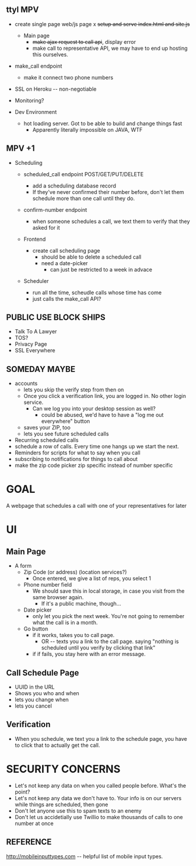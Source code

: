 ttyl MPV
--------
* create single page web/js page
    x ~~setup and serve index.html and site.js~~
    * Main page
        * ~~make ajax request to call api~~, display error
        * make call to representative API, we may have to end up hosting this ourselves. 

* make_call endpoint
    * make it connect two phone numbers

* SSL on Heroku -- non-negotiable
* Monitoring?

* Dev Environment
    * hot loading server. Got to be able to build and change things fast
        * Apparently literally impossible on JAVA, WTF

MPV +1
------
* Scheduling
    * scheduled_call endpoint POST/GET/PUT/DELETE
        * add a scheduling database record
        * If they've never confirmed their number before, don't let them schedule more than one call until they do.

    * confirm-number endpoint
        * when someone schedules a call, we text them to verify that they asked for it

    * Frontend
        * create call scheduling page
            * should be able to delete a scheduled call
            * need a date-picker
                * can just be restricted to a week in advace

    * Scheduler
        * run all the time, scheudle calls whose time has come
        * just calls the make_call API?


PUBLIC USE BLOCK SHIPS
----------------------
* Talk To A Lawyer
* TOS?
* Privacy Page
* SSL Everywhere


SOMEDAY MAYBE
-------------
* accounts
    * lets you skip the verify step from then on
    * Once you click a verification link, you are logged in. No other login service.
        * Can we log you into your desktop session as well? 
            * could be abused, we'd have to have a "log me out everywhere" button
    * saves your ZIP, too
    * lets you see future scheduled calls
* Recurring scheduled calls
* schedule a row of calls. Every time one hangs up we start the next.
* Reminders for scripts for what to say when you call
* subscribing to notifications for things to call about
* make the zip code picker zip specific instead of number specific



GOAL
====
A webpage that schedules a call with one of your representatives for later





UI
==

Main Page
---------
* A form
    * Zip Code (or address) (location services?)
        * Once entered, we give a list of reps, you select 1
    * Phone number field
        * We should save this in local storage, in case you visit from the same browser again.
            * If it's a public machine, though...
    * Date picker
        * only let you pick the next week. You're not going to remember what the call is in a month.
    * Go button
        * if it works, takes you to call page.
            * OR -- texts you a link to the call page. saying "nothing is scheduled until you verify by clicking that link"
        * if if fails, you stay here with an error message.


Call Schedule Page
------------------
* UUID in the URL
* Shows you who and when
* lets you change when
* lets you cancel


Verification
------------
* When you schedule, we text you a link to the schedule page, you have to click that to actually get the call. 


SECURITY CONCERNS
=================
* Let's not keep any data on when you called people before. What's the point? 
* Let's not keep any data we don't have to. Your info is on our servers while things are scheduled, then gone
* Don't let anyone use this to spam texts to an enemy
* Don't let us accidetially use Twillio to make thousands of calls to one number at once




REFERENCE
---------
http://mobileinputtypes.com -- helpful list of mobile input types. 
